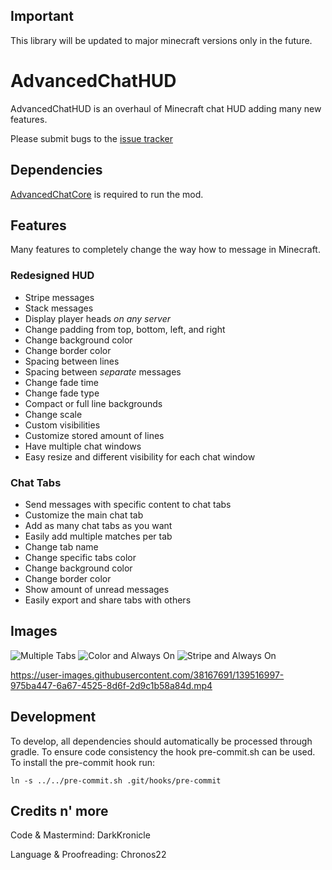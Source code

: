 ## Important

This library will be updated to major minecraft versions only in the future.

# AdvancedChatHUD

AdvancedChatHUD is an overhaul of Minecraft chat HUD adding many new features.

Please submit bugs to the [issue tracker](https://github.com/Arematics/AdvancedChatHUD/issues)

## Dependencies

[AdvancedChatCore](https://github.com/Arematics/AdvancedChatCore) is required to run the mod.

## Features

Many features to completely change the way how to message in Minecraft.

### Redesigned HUD

- Stripe messages
- Stack messages
- Display player heads *on any server*
- Change padding from top, bottom, left, and right
- Change background color
- Change border color
- Spacing between lines
- Spacing between *separate* messages
- Change fade time
- Change fade type
- Compact or full line backgrounds
- Change scale
- Custom visibilities
- Customize stored amount of lines
- Have multiple chat windows
- Easy resize and different visibility for each chat window

### Chat Tabs

- Send messages with specific content to chat tabs
- Customize the main chat tab
- Add as many chat tabs as you want
- Easily add multiple matches per tab
- Change tab name
- Change specific tabs color
- Change background color
- Change border color
- Show amount of unread messages
- Easily export and share tabs with others

## Images

![Multiple Tabs](https://raw.githubusercontent.com/DarkKronicle/AdvancedChatHUD/main/screenshots/all.png)
![Color and Always On](https://raw.githubusercontent.com/DarkKronicle/AdvancedChatHUD/main/screenshots/color_always.png)
![Stripe and Always On](https://raw.githubusercontent.com/DarkKronicle/AdvancedChatHUD/main/screenshots/stripe_always.png)

https://user-images.githubusercontent.com/38167691/139516997-975ba447-6a67-4525-8d6f-2d9c1b58a84d.mp4


## Development

To develop, all dependencies should automatically be processed through gradle. To ensure code consistency the hook pre-commit.sh can be used. To install the pre-commit hook run:

`ln -s ../../pre-commit.sh .git/hooks/pre-commit`

## Credits n' more

Code & Mastermind: DarkKronicle

Language & Proofreading: Chronos22
